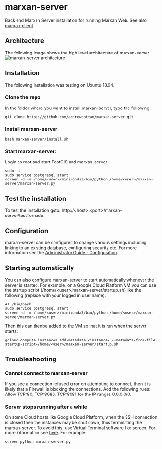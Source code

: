 # marxan-server
Back end Marxan Server installation for running Marxan Web. See also [marxan-client](https://github.com/marxanweb/marxan-client).

## Architecture
The following image shows the high level architecture of marxan-server. 
![marxan-server architecture](https://github.com/marxanweb/marxan-client/raw/master/architecture_client.png)  

## Installation
The following installation was testing on Ubuntu 18.04.     

### Clone the repo  
In the folder where you want to install marxan-server, type the following:
```
git clone https://github.com/andrewcottam/marxan-server.git
```
### Install marxan-server
```
bash marxan-server/install.sh
```

### Start marxan-server:
Login as root and start PostGIS and marxan-server
```
sudo -i
sudo service postgresql start
screen -d -m /home/<user>/miniconda3/bin/python /home/<user>/marxan-server/marxan-server.py
```

## Test the installation
To test the installation goto: http://\<host\>:\<port\>/marxan-server/testTornado.  
  
## Configuration  
marxan-server can be configured to change various settings including linking to an existing database, configuring security etc. For more information see the [Administrator Guide - Configuration](https://andrewcottam.github.io/marxan-web/documentation/docs_admin.html#configuration).  

## Starting automatically

You can also configure marxan-server to start automatically whenever the server is started. For example, on a Google Cloud Platform VM you can use the startup script (/home/\<user\>/marxan-server/startup.sh) like the following (replace <user> with your logged in user name):

```
#! /bin/bash
sudo service postgresql start
screen -d -m /home/<user>/miniconda3/bin/python /home/<user>/marxan-server/marxan-server.py
```

Then this can thenbe added to the VM so that it is run when the server starts:

```
gcloud compute instances add-metadata <instance> --metadata-from-file startup-script=/home/<user>/marxan-server/startup.sh
```

## Troubleshooting
### Cannot connect to marxan-server
If you see a connection refused error on attempting to connect, then it is likely that a Firewall is blocking the connections. Add the following rules: Allow TCP:80, TCP:8080, TCP:8081 for the IP ranges 0.0.0.0/0. 

### Server stops running after a while
On some Cloud hosts like Google Cloud Platform, when the SSH connection is closed then the instances may be shut down, thus terminating the marxan-server. To avoid this, use Virtual Terminal software like screen. For more information see [here](https://www.tecmint.com/keep-remote-ssh-sessions-running-after-disconnection/).  For example:  

```
screen python marxan-server.py
```
